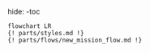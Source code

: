 hide:
    -toc

```mermaid
flowchart LR
{! parts/styles.md !}
{! parts/flows/new_mission_flow.md !}
```
